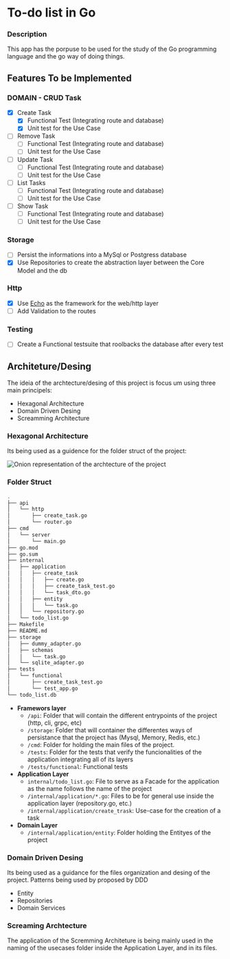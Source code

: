 # To-do list in Go

### Description

This app has the porpuse to be used for the study of the Go programming language and the go way of doing things.

## Features To be Implemented

### DOMAIN - CRUD Task

- [x] Create Task
  - [x] Functional Test (Integrating route and database)
  - [x] Unit test for the Use Case
- [ ] Remove Task
  - [ ] Functional Test (Integrating route and database)
  - [ ] Unit test for the Use Case
- [ ] Update Task
  - [ ] Functional Test (Integrating route and database)
  - [ ] Unit test for the Use Case
- [ ] List Tasks
  - [ ] Functional Test (Integrating route and database)
  - [ ] Unit test for the Use Case
- [ ] Show Task
  - [ ] Functional Test (Integrating route and database)
  - [ ] Unit test for the Use Case

### Storage

- [ ] Persist the informations into a MySql or Postgress database
- [x] Use Repositories to create the abstraction layer between the Core Model and the db

### Http

- [x] Use [Echo](https://echo.labstack.com/) as the framework for the web/http layer
- [ ] Add Validation to the routes

### Testing

- [ ] Create a Functional testsuite that roolbacks the database after every test

## Architeture/Desing

The ideia of the archtecture/desing of this project is focus um using three main principels:

- Hexagonal Architecture
- Domain Driven Desing
- Screamming Architecture

### Hexagonal Architecture

Its being used as a guidence for the folder struct of the project:

![Onion representation of the archtecture of the project](https://user-images.githubusercontent.com/26884793/219226513-28d48bfe-2cc1-4112-a720-f9a438890ae8.png)

### Folder Struct

```bash
.
├── api
│   └── http
│       ├── create_task.go
│       └── router.go
├── cmd
│   └── server
│       └── main.go
├── go.mod
├── go.sum
├── internal
│   ├── application
│   │   ├── create_task
│   │   │   ├── create.go
│   │   │   ├── create_task_test.go
│   │   │   └── task_dto.go
│   │   ├── entity
│   │   │   └── task.go
│   │   └── repository.go
│   └── todo_list.go
├── Makefile
├── README.md
├── storage
│   ├── dummy_adapter.go
│   ├── schemas
│   │   └── task.go
│   └── sqlite_adapter.go
├── tests
│   └── functional
│       ├── create_task_test.go
│       └── test_app.go
└── todo_list.db
```

- **Framewors layer**
  - `/api`: Folder that will contain the different entrypoints of the project (http, cli, grpc, etc)
  - `/storage`: Folder that will container the differentes ways of persistance that the project has (Mysql, Memory, Redis, etc.)
  - `/cmd`: Folder for holding the main files of the project.
  - `/tests`: Folder for the tests that verify the funcionalities of the application integrating all of its layers
  - `/tests/functional`: Functional tests
- **Application Layer**
  - `internal/todo_list.go`: File to serve as a Facade for the application as the name follows the name of the project
  - `/internal/application/*.go`: Files to be for general use inside the application layer (repository.go, etc.)
  - `/internal/application/create_trask`: Use-case for the creation of a task
- **Domain Layer**
  - `/internal/application/entity`: Folder holding the Entityes of the project

### Domain Driven Desing

Its being used as a guidance for the files organization and desing of the project. Patterns being used by proposed by DDD

- Entity
- Repositories
- Domain Services

### Screaming Archtecture

The application of the Scremming Architeture is being mainly used in the naming of the usecases folder inside the Application Layer, and in its files.
